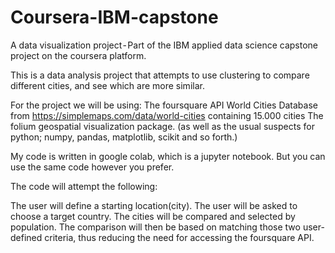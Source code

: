 # Coursera-IBM-capstone

A data visualization project - Part of the IBM applied data science capstone project on the coursera platform.

This is a data analysis project that attempts to use clustering to compare different cities, and see which are more similar.

For the project we will be using: The foursquare API World Cities Database from https://simplemaps.com/data/world-cities containing 15.000 cities The folium geospatial visualization package. (as well as the usual suspects for python; numpy, pandas, matplotlib, scikit and so forth.)

My code is written in google colab, which is a jupyter notebook. But you can use the same code however you prefer.

The code will attempt the following:

The user will define a starting location(city).
The user will be asked to choose a target country.
The cities will be compared and selected by population.
The comparison will then be based on matching those two user-defined criteria, thus reducing the need for accessing the foursquare API.
